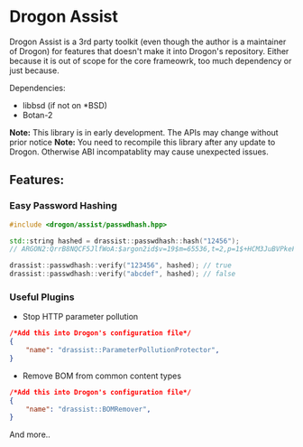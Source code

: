 # Drogon Assist

Drogon Assist is a 3rd party toolkit (even though the author is a maintainer of Drogon) for features that doesn't make it into Drogon's repository. Either because it is out of scope for the core frameowrk, too much dependency or just because.

Dependencies:
 * libbsd (if not on *BSD)
 * Botan-2

**Note:** This library is in early development. The APIs may change without prior notice
**Note:** You need to recompile this library after any update to Drogon. Otherwise ABI incompatablity may cause unexpected issues.

## Features:

### Easy Password Hashing

```c++
#include <drogon/assist/passwdhash.hpp>

std::string hashed = drassist::passwdhash::hash("12456");
// ARGON2:QrrB8NQCF5JlfWoA:$argon2id$v=19$m=65536,t=2,p=1$+HCM3JuBVPkeF3QiGo7PdA$zIOLPhwKVdSCUfMtq1zd+rCJ9DSMVhkSV+43TRUGtLw

drassist::passwdhash::verify("123456", hashed); // true
drassist::passwdhash::verify("abcdef", hashed); // false
```

### Useful Plugins

 * Stop HTTP parameter pollution

```json
/*Add this into Drogon's configuration file*/
{
	"name": "drassist::ParameterPollutionProtector",
}
```

* Remove BOM from common content types
```json
/*Add this into Drogon's configuration file*/
{
	"name": "drassist::BOMRemover",
}
```


And more..
